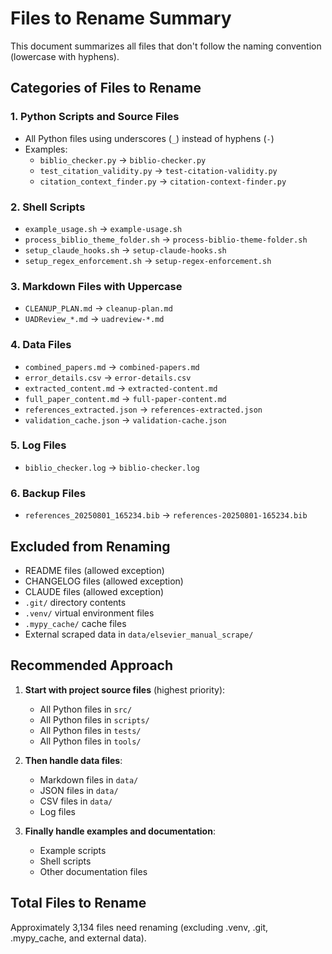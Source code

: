# Files to Rename Summary

This document summarizes all files that don't follow the naming convention (lowercase with hyphens).

## Categories of Files to Rename

### 1. Python Scripts and Source Files
- All Python files using underscores (`_`) instead of hyphens (`-`)
- Examples:
  - `biblio_checker.py` → `biblio-checker.py`
  - `test_citation_validity.py` → `test-citation-validity.py`
  - `citation_context_finder.py` → `citation-context-finder.py`

### 2. Shell Scripts
- `example_usage.sh` → `example-usage.sh`
- `process_biblio_theme_folder.sh` → `process-biblio-theme-folder.sh`
- `setup_claude_hooks.sh` → `setup-claude-hooks.sh`
- `setup_regex_enforcement.sh` → `setup-regex-enforcement.sh`

### 3. Markdown Files with Uppercase
- `CLEANUP_PLAN.md` → `cleanup-plan.md`
- `UADReview_*.md` → `uadreview-*.md`

### 4. Data Files
- `combined_papers.md` → `combined-papers.md`
- `error_details.csv` → `error-details.csv`
- `extracted_content.md` → `extracted-content.md`
- `full_paper_content.md` → `full-paper-content.md`
- `references_extracted.json` → `references-extracted.json`
- `validation_cache.json` → `validation-cache.json`

### 5. Log Files
- `biblio_checker.log` → `biblio-checker.log`

### 6. Backup Files
- `references_20250801_165234.bib` → `references-20250801-165234.bib`

## Excluded from Renaming
- README files (allowed exception)
- CHANGELOG files (allowed exception)
- CLAUDE files (allowed exception)
- `.git/` directory contents
- `.venv/` virtual environment files
- `.mypy_cache/` cache files
- External scraped data in `data/elsevier_manual_scrape/`

## Recommended Approach

1. **Start with project source files** (highest priority):
   - All Python files in `src/`
   - All Python files in `scripts/`
   - All Python files in `tests/`
   - All Python files in `tools/`

2. **Then handle data files**:
   - Markdown files in `data/`
   - JSON files in `data/`
   - CSV files in `data/`
   - Log files

3. **Finally handle examples and documentation**:
   - Example scripts
   - Shell scripts
   - Other documentation files

## Total Files to Rename
Approximately 3,134 files need renaming (excluding .venv, .git, .mypy_cache, and external data).
